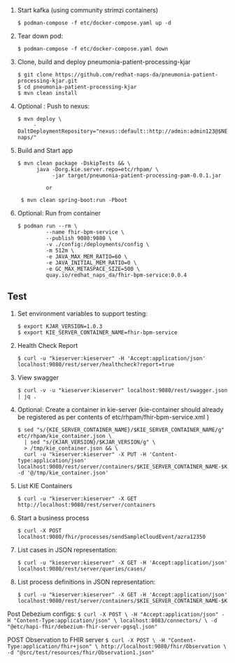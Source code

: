 1. Start kafka (using community strimzi containers)
   `````
   $ podman-compose -f etc/docker-compose.yaml up -d
   `````

2. Tear down pod:
   `````
   $ podman-compose -f etc/docker-compose.yaml down
   `````

3. Clone, build and deploy pneumonia-patient-processing-kjar
   `````
   $ git clone https://github.com/redhat-naps-da/pneumonia-patient-processing-kjar.git
   $ cd pneumonia-patient-processing-kjar
   $ mvn clean install
   `````

4. Optional :  Push to nexus:
   `````
   $ mvn deploy \
        -DaltDeploymentRepository="nexus::default::http://admin:admin123@$NEXUS_ROUTE/repository/redhat-naps/" 
   `````

5. Build and Start app
   `````
   $ mvn clean package -DskipTests && \
         java -Dorg.kie.server.repo=etc/rhpam/ \
              -jar target/pneumonia-patient-processing-pam-0.0.1.jar 

            or

    $ mvn clean spring-boot:run -Pboot
   `````

6. Optional:  Run from container
   `````
   $ podman run --rm \
            --name fhir-bpm-service \
            --publish 9080:9080 \
            -v ./config:/deployments/config \
            -m 512m \
            -e JAVA_MAX_MEM_RATIO=60 \
            -e JAVA_INITIAL_MEM_RATIO=0 \
            -e GC_MAX_METASPACE_SIZE=500 \
            quay.io/redhat_naps_da/fhir-bpm-service:0.0.4
   `````

## Test

1. Set environment variables to support testing:
   `````
   $ export KJAR_VERSION=1.0.3
   $ export KIE_SERVER_CONTAINER_NAME=fhir-bpm-service
   `````

2. Health Check Report
   `````
   $ curl -u "kieserver:kieserver" -H 'Accept:application/json' localhost:9080/rest/server/healthcheck?report=true
   `````

3. View swagger
   `````
   $ curl -v -u "kieserver:kieserver" localhost:9080/rest/swagger.json | jq .
   `````

4. Optional:  Create a container in kie-server  (kie-container should already be registered as per contents of etc/rhpam/fhir-bpm-service.xml )
   `````
   $ sed "s/{KIE_SERVER_CONTAINER_NAME}/$KIE_SERVER_CONTAINER_NAME/g" etc/rhpam/kie_container.json \
     | sed "s/{KJAR_VERSION}/$KJAR_VERSION/g" \
     > /tmp/kie_container.json && \
     curl -u "kieserver:kieserver" -X PUT -H 'Content-type:application/json' localhost:9080/rest/server/containers/$KIE_SERVER_CONTAINER_NAME-$KJAR_VERSION -d '@/tmp/kie_container.json'
   `````

5. List KIE Containers
   `````
   $ curl -u "kieserver:kieserver" -X GET http://localhost:9080/rest/server/containers
   `````

6. Start a business process
   `````
   $ curl -X POST localhost:9080/fhir/processes/sendSampleCloudEvent/azra12350
   `````

7. List cases in JSON representation:
   `````
   $ curl -u "kieserver:kieserver" -X GET -H 'Accept:application/json' localhost:9080/rest/server/queries/cases/
   `````

8. List process definitions in JSON representation:
   `````
   $ curl -u "kieserver:kieserver" -X GET -H 'Accept:application/json' localhost:9080/rest/server/containers/$KIE_SERVER_CONTAINER_NAME-$KJAR_VERSION/processes/
   `````

Post Debezium configs:
    `````
    $ curl -X POST \
        -H "Accept:application/json" -H "Content-Type:application/json" \
        localhost:8083/connectors/ \
        -d "@etc/hapi-fhir/debezium-fhir-server-pgsql.json"
    `````

POST Observation to FHIR server
    `````
    $ curl -X POST \
       -H "Content-Type:application/fhir+json" \
       http://localhost:9080/fhir/Observation \
       -d "@src/test/resources/fhir/Observation1.json"
    `````
